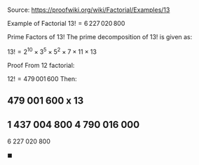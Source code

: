 # 

Source: https://proofwiki.org/wiki/Factorial/Examples/13

Example of Factorial
$13! = 6 \, 227 \, 020 \, 800$


Prime Factors of $13!$
The prime decomposition of $13!$ is given as:

$13! = 2^{10} \times 3^5 \times 5^2 \times 7 \times 11 \times 13$


Proof
From $12$ factorial:

$12! = 479 \, 001 \, 600$
Then:

  479 001 600
x          13
-------------
1 437 004 800
4 790 016 000
-------------
6 227 020 800

$\blacksquare$





